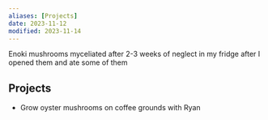 ```yaml
---
aliases: [Projects]
date: 2023-11-12
modified: 2023-11-14
---
```

Enoki mushrooms myceliated after 2-3 weeks of neglect in my fridge after I opened them and ate some of them

## Projects
- Grow oyster mushrooms on coffee grounds with Ryan